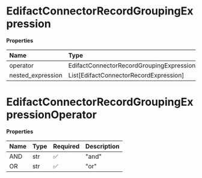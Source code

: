 # EdifactConnectorRecordGroupingExpression

**Properties**

| Name              | Type                                             | Required | Description |
| :---------------- | :----------------------------------------------- | :------- | :---------- |
| operator          | EdifactConnectorRecordGroupingExpressionOperator | ✅       |             |
| nested_expression | List[EdifactConnectorRecordExpression]           | ❌       |             |

# EdifactConnectorRecordGroupingExpressionOperator

**Properties**

| Name | Type | Required | Description |
| :--- | :--- | :------- | :---------- |
| AND  | str  | ✅       | "and"       |
| OR   | str  | ✅       | "or"        |

